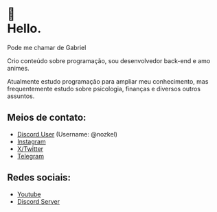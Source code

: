 # 📄<br>Hello.

Pode me chamar de Gabriel

Crio conteúdo sobre programação, sou desenvolvedor back-end e amo animes.

Atualmente estudo programação para ampliar meu conhecimento, mas frequentemente estudo sobre psicologia, finanças e diversos outros assuntos. 

## Meios de contato:

- [Discord User](https://discord.com/users/958997851541733446) (Username: @nozkel)
- [Instagram](https://instagram.com/nozzkel)
- [X/Twitter](https://x.com/nozzkel)
- [Telegram](https://t.me/nozkel)

## Redes sociais:

- [Youtube](https://youtube.com/@nozkel)
- [Discord Server](https://discord.gg/cwFJJHuBts)
